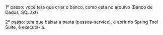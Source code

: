 
1º passo: você tera que criar o banco, como esta no arquivo (Banco de Dados, SQL.txt)

2º passo: tera que baixar a pasta (pessoa-service), e abrir no Spring Tool Suite, é executa-la.

